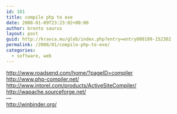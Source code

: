 ```yaml
---
id: 181
title: compile php to exe
date: 2008-01-09T23:23:02+00:00
author: bronto saurus
layout: post
guid: http://kravca.mu/glob/index.php?entry=entry080109-152302
permalink: /2008/01/compile-php-to-exe/
categories:
  - software, web
---
```

<a href="http://www.roadsend.com/home/?pageID=compiler" target="_blank" >http://www.roadsend.com/home/?pageID=compiler</a>  
<a href="http://www.php-compiler.net/" target="_blank" >http://www.php-compiler.net/</a>  
<a href="http://www.intorel.com/products/ActiveSiteCompiler/" target="_blank" >http://www.intorel.com/products/ActiveSiteCompiler/</a>  
<a href="http://wapache.sourceforge.net/" target="_blank" >http://wapache.sourceforge.net/</a>  
&#8212;  
<a href="http://winbinder.org/" target="_blank" >http://winbinder.org/</a>